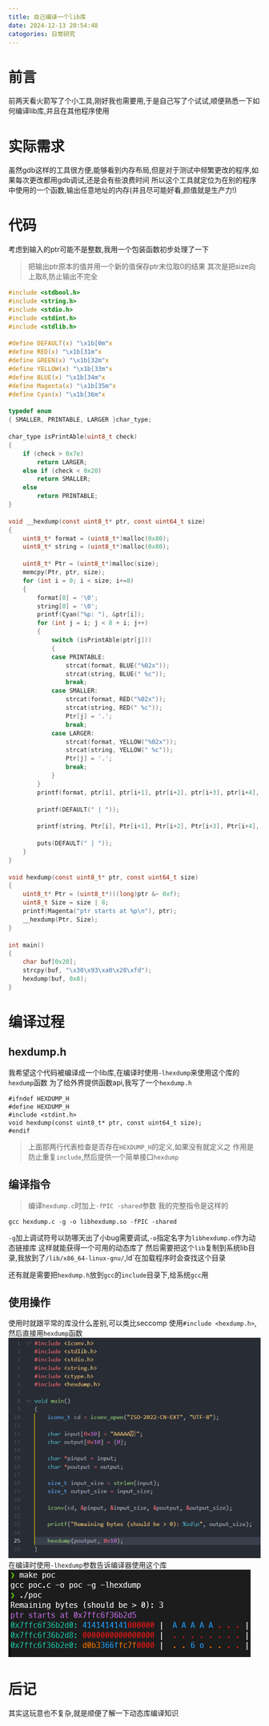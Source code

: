 ```yaml
---
title: 自己编译一个lib库
date: 2024-12-13 20:54:48
catogories: 日常研究
---
```

# 前言
前两天看火箭写了个小工具,刚好我也需要用,于是自己写了个试试,顺便熟悉一下如何编译lib库,并且在其他程序使用

# 实际需求
虽然gdb这样的工具很方便,能够看到内存布局,但是对于测试中频繁更改的程序,如果每次更改都用gdb调试,还是会有些浪费时间
所以这个工具就定位为在别的程序中使用的一个函数,输出任意地址的内存(并且尽可能好看,颜值就是生产力!)
# 代码
考虑到输入的ptr可能不是整数,我用一个包装函数初步处理了一下
> 把输出ptr原本的值并用一个新的值保存ptr末位取0的结果
> 其次是把size向上取8,防止输出不完全
```c
#include <stdbool.h>
#include <string.h>
#include <stdio.h>
#include <stdint.h>
#include <stdlib.h>

#define DEFAULT(x) "\x1b[0m"x
#define RED(x) "\x1b[31m"x
#define GREEN(x) "\x1b[32m"x
#define YELLOW(x) "\x1b[33m"x
#define BLUE(x) "\x1b[34m"x
#define Magenta(x) "\x1b[35m"x
#define Cyan(x) "\x1b[36m"x

typedef enum
{ SMALLER, PRINTABLE, LARGER }char_type;

char_type isPrintAble(uint8_t check)
{
    if (check > 0x7e)
        return LARGER;
    else if (check < 0x20)
        return SMALLER;
    else
        return PRINTABLE;
}

void __hexdump(const uint8_t* ptr, const uint64_t size)
{
    uint8_t* format = (uint8_t*)malloc(0x80);
    uint8_t* string = (uint8_t*)malloc(0x80);

    uint8_t* Ptr = (uint8_t*)malloc(size);
    memcpy(Ptr, ptr, size);
    for (int i = 0; i < size; i+=8)
    {
        format[0] = '\0';
        string[0] = '\0';
        printf(Cyan("%p: "), &ptr[i]);
        for (int j = i; j < 8 + i; j++)
        {
            switch (isPrintAble(ptr[j]))
            {
            case PRINTABLE:
                strcat(format, BLUE("%02x"));
                strcat(string, BLUE(" %c"));
                break;
            case SMALLER:
                strcat(format, RED("%02x"));
                strcat(string, RED(" %c"));
                Ptr[j] = '.';
                break;
            case LARGER:
                strcat(format, YELLOW("%02x"));
                strcat(string, YELLOW(" %c"));
                Ptr[j] = '.';
                break;
            }
        }
        printf(format, ptr[i], ptr[i+1], ptr[i+2], ptr[i+3], ptr[i+4], ptr[i+5], ptr[i+6], ptr[i+7]);

        printf(DEFAULT(" | "));

        printf(string, Ptr[i], Ptr[i+1], Ptr[i+2], Ptr[i+3], Ptr[i+4], Ptr[i+5], Ptr[i+6], Ptr[i+7]);

        puts(DEFAULT(" | "));
    }
}

void hexdump(const uint8_t* ptr, const uint64_t size)
{
    uint8_t* Ptr = (uint8_t*)((long)ptr &~ 0xf);
    uint8_t Size = size | 8;
    printf(Magenta("ptr starts at %p\n"), ptr);
    __hexdump(Ptr, Size);
}

int main()
{
    char buf[0x20];
    strcpy(buf, "\x30\x93\xa0\x20\xfd");
    hexdump(buf, 0x8);
}
```
# 编译过程
## hexdump.h
我希望这个代码被编译成一个lib库,在编译时使用`-lhexdump`来使用这个库的`hexdump`函数
为了给外界提供函数api,我写了一个`hexdump.h`
```
#ifndef HEXDUMP_H
#define HEXDUMP_H
#include <stdint.h>
void hexdump(const uint8_t* ptr, const uint64_t size);
#endif
```
> 上面那两行代表检查是否存在`HEXDUMP_H`的定义,如果没有就定义之
> 作用是防止重复`include`,然后提供一个简单接口`hexdump`

## 编译指令
> 编译`hexdump.c`时加上`-fPIC -shared`参数
我的完整指令是这样的
```
gcc hexdump.c -g -o libhexdump.so -fPIC -shared
```
`-g`加上调试符号以防哪天出了小bug需要调试,`-o`指定名字为`libhexdump.o`作为动态链接库
这样就能获得一个可用的动态库了
然后需要把这个`lib`复制到系统lib目录,我放到了`/lib/x86_64-linux-gnu/`,ld`在加载程序时会查找这个目录

还有就是需要把`hexdump.h`放到`gcc`的`include`目录下,给系统`gcc`用

## 使用操作
使用时就跟平常的库没什么差别,可以类比seccomp
使用`#include <hexdump.h>`,然后直接用`hexdump`函数
![c_code](./hexdump小工具/c_code.png)
在编译时使用`-lhexdump`参数告诉编译器使用这个库
![result](./hexdump小工具/result.png)

# 后记
其实这玩意也不复杂,就是顺便了解一下动态库编译知识
